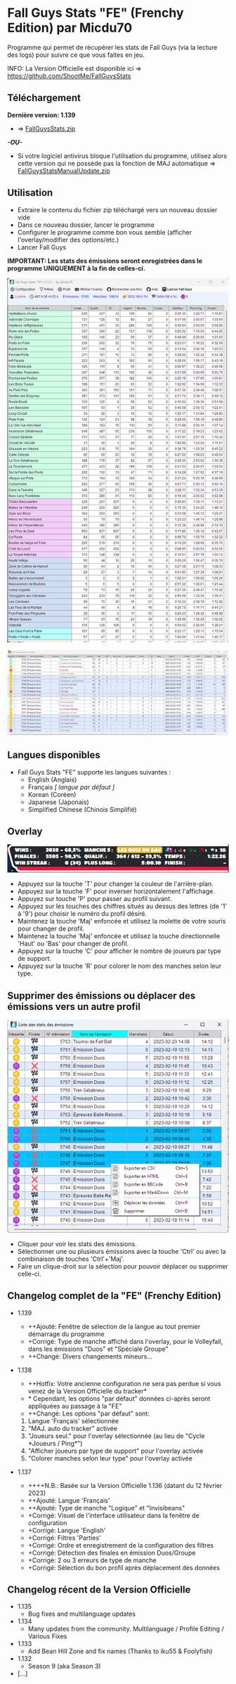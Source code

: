 # Fall Guys Stats "FE" (Frenchy Edition) par Micdu70
Programme qui permet de récupérer les stats de Fall Guys (via la lecture des logs) pour suivre ce que vous faites en jeu.

INFO: La Version Officielle est disponible ici => https://github.com/ShootMe/FallGuysStats

## Téléchargement
**Dernière version: 1.139**

  - => [FallGuysStats.zip](https://raw.githubusercontent.com/Micdu70/FallGuysStats/master/FallGuysStats.zip)

***-OU-***

  - Si votre logiciel antivirus bloque l'utilisation du programme, utilisez alors cette version qui ne possède pas la fonction de MAJ automatique => [FallGuysStatsManualUpdate.zip](https://raw.githubusercontent.com/Micdu70/FallGuysStats/master/FallGuysStatsManualUpdate.zip)
  
## Utilisation
  - Extraire le contenu du fichier zip téléchargé vers un nouveau dossier vide
  - Dans ce nouveau dossier, lancer le programme
  - Configurer le programme comme bon vous semble (afficher l'overlay/modifier des options/etc.)
  - Lancer Fall Guys
 
 **IMPORTANT: Les stats des émissions seront enregistrées dans le programme UNIQUEMENT à la fin de celles-ci.**

![Fall Guys Stats "FE"](https://raw.githubusercontent.com/Micdu70/FallGuysStats/master/Properties/mainWindow.png)

![Stats des manches de Fall Guys](https://raw.githubusercontent.com/Micdu70/FallGuysStats/master/Properties/levelWindow.png)

## Langues disponibles
  - Fall Guys Stats "FE" supporte les langues suivantes :
    - English (Anglais)
    - Français *[ langue par défaut ]*
    - Korean (Coréen)
    - Japanese (Japonais)
    - Simplified Chinese (Chinois Simplifié)

## Overlay
![Overlay](https://raw.githubusercontent.com/Micdu70/FallGuysStats/master/Properties/overlay.png)

  - Appuyez sur la touche 'T' pour changer la couleur de l'arrière-plan.
  - Appuyez sur la touche 'F' pour inverser horizontalement l'affichage.
  - Appuyez sur touche 'P' pour passer au profil suivant.
  - Appuyez sur les touches des chiffres situés au dessus des lettres (de '1' à '9') pour choisir le numéro du profil désiré.
  - Maintenez la touche 'Maj' enfoncée et utilisez la molette de votre souris pour changer de profil.
  - Maintenez la touche 'Maj' enfoncée et utilisez la touche directionnelle 'Haut' ou 'Bas' pour changer de profil.
  - Appuyez sur la touche 'C' pour afficher le nombre de joueurs par type de support.
  - Appuyez sur la touche 'R' pour colorer le nom des manches selon leur type.

## Supprimer des émissions ou déplacer des émissions vers un autre profil
![Supprimer une ou plusieurs émissions](https://raw.githubusercontent.com/Micdu70/FallGuysStats/master/Properties/showsWindow.png)

  - Cliquer pour voir les stats des émissions.
  - Sélectionner une ou plusieurs émissions avec la touche 'Ctrl' ou avec la combinaison de touches 'Ctrl'+'Maj'.
  - Faire un clique-droit sur la sélection pour pouvoir déplacer ou supprimer celle-ci.

## Changelog complet de la "FE" (Frenchy Edition)
  - 1.139
    - ++Ajouté: Fenêtre de sélection de la langue au tout premier démarrage du programme
	- +Corrigé: Type de manche affiché dans l'overlay, pour le Volleyfall, dans les émissions "Duos" et "Spéciale Groupe"
	- ++Changé: Divers changements mineurs...
  - 1.138
    - ++Hotfix: Votre ancienne configuration ne sera pas perdue si vous venez de la Version Officielle du tracker\*
	- \* Cependant, les options "par défaut" données ci-après seront appliquées au passage à la "FE"
    - ++Changé: Les options "par défaut" sont:
	1) Langue 'Français' sélectionnée
	2) "MAJ. auto du tracker" activée
	3) "Joueurs seul." pour l'overlay sélectionnée (au lieu de "Cycle \*Joueurs / Ping\*")
	4) "Afficher joueurs par type de support" pour l'overlay activée
	5) "Colorer manches selon leur type" pour l'overlay activée

  - 1.137
    - ++++N.B.: Basée sur la Version Officielle 1.136 (datant du 12 février 2023)
	- ++Ajouté: Langue 'Français'
	- ++Ajouté: Type de manche "Logique" et "Invisibeans"
	- +Corrigé: Visuel de l'interface utilisateur dans la fenêtre de configuration
	- +Corrigé: Langue 'English'
	- +Corrigé: Filtres 'Parties'
	- +Corrigé: Ordre et enregistrement de la configuration des filtres
	- +Corrigé: Détection des finales en émission Duos/Groupe
	- +Corrigé: 2 ou 3 erreurs de type de manche
	- +Corrigé: Sélection du bon profil après déplacement des données

## Changelog récent de la Version Officielle
  - 1.135
    - Bug fixes and multilanguage updates
  - 1.134
    - Many updates from the community. Multilanguage / Profile Editing / Various Fixes
  - 1.133
    - Add Bean Hill Zone and fix names (Thanks to iku55 & Foolyfish)
  - 1.132
    - Season 9 (aka Season 3)
  - [...]
